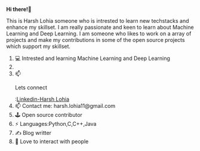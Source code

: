 **Hi there!**:wave:

This is Harsh Lohia someone who is intrested to learn new techstacks and enhance my skillset. I am really passionate and keen to learn about Machine Learning and Deep Learning. I am someone who likes to work on a array of projects and make my contributions in some of the open source projects which support my skillset. 
<ol>
  <li>💻 Intrested and learning Machine Learning and Deep Learning<li>
  <li>📫 <p>Lets connect</p>:<a href="https://www.linkedin.com/in/harsh-lohia-637a7b19b/">Linkedin-Harsh Lohia</a></li> 
  <li>📫 Contact me: harsh.lohia11@gmail.com</li>
  <li>🕹️ Open source contributor</li>
  <li>⚡ Languages:Python,C,C++,Java</li>
  <li>✍️ Blog writter</li>
  <li>🥰 Love to interact with people</li>
</ol>
